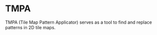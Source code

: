 # TMPA
TMPA (Tile Map Pattern Applicator) serves as a tool to find and replace patterns in 2D tile maps.
